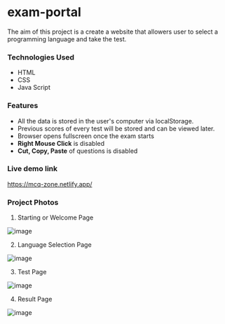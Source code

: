 # exam-portal
The aim of this project is a create a website that allowers user to select a programming language and take the test.

### Technologies Used
- HTML
- CSS
- Java Script

### Features
- All the data is stored in the user's computer via localStorage.
- Previous scores of every test will be stored and can be viewed later.
- Browser opens fullscreen once the exam starts
- **Right Mouse Click** is disabled
- **Cut, Copy, Paste** of questions is disabled

### Live demo link
https://mcq-zone.netlify.app/

### Project Photos
1. Starting or Welcome Page

![image](https://user-images.githubusercontent.com/96834040/194767129-20e003fd-95c8-4446-9a00-6f2eccc11305.png)

2. Language Selection Page

![image](https://user-images.githubusercontent.com/96834040/194767167-c59e69a9-6f14-4c94-986b-8530c71d4995.png)

3. Test Page

![image](https://user-images.githubusercontent.com/96834040/194767477-88e986a0-04a6-455b-be1d-4f9faf895c1b.png)


4. Result Page

![image](https://user-images.githubusercontent.com/96834040/194767259-4bdc1930-aa39-4634-9650-eb303755f027.png)
